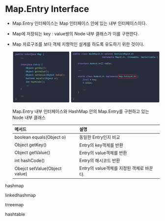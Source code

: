 # Map.Entry Interface

- Map.Entry 인터페이스는 Map 인터페이스 안에 있는 내부 인터페이스이다.
- Map에 저장되는 key : value쌍의 Node 내부 클래스가 이를 구현한다.
- Map 자료구조를 보다 객체 지향적인 설계를 하도록 유도하기 위한 것이다.
    
    ![Map.Entry 내부 인터페이스와 HashMap 안의 Map.Entry를 구현하고 있는 Node 내부 클래스](./images/Map%20Entry%20Interface/Untitled.png)
    
    Map.Entry 내부 인터페이스와 HashMap 안의 Map.Entry를 구현하고 있는 Node 내부 클래스
    
    | 메서드 | 설명 |
    | --- | --- |
    | boolean equals(Object o) | 동일한 Entry인지 비교 |
    | Object getKey() | Entry의 key객체를 반환 |
    | Object getValue() | Entry의 value객체를 반환 |
    | int hashCode() | Entry의 해시코드 반환 |
    | Obejct setValue(Object value) | Entry의 value객체를 지정된 객체로 바꾼다. |

hashmap

linkedhashmap

trreemap

hashtable